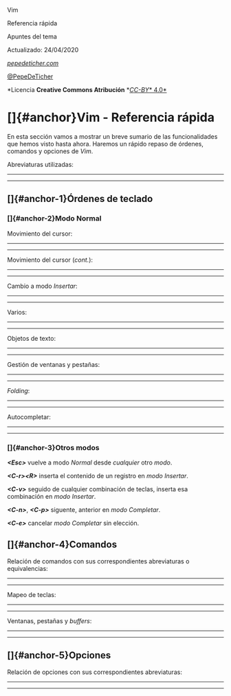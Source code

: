 Vim

Referencia rápida

Apuntes del tema

Actualizado: 24/04/2020

[*pepedeticher.com*](https://pepedeticher.com/)

[\@PepeDeTicher](https://twitter.com/pepedeticher)

*Licencia **Creative Commons Atribución**
*[*C*](https://creativecommons.org/licenses/by/4.0/)[*C-BY*](https://creativecommons.org/licenses/by/4.0/)[*
4.0*](https://creativecommons.org/licenses/by/4.0/)

[]{#anchor}Vim - Referencia rápida
==================================

En esta sección vamos a mostrar un breve sumario de las funcionalidades
que hemos visto hasta ahora. Haremos un rápido repaso de órdenes,
comandos y opciones de *Vim*.

Abreviaturas utilizadas:

  -- -- --
        
  -- -- --

[]{#anchor-1}Órdenes de teclado
-------------------------------

### []{#anchor-2}Modo Normal

Movimiento del cursor:

  -- -- --
        
  -- -- --

Movimiento del cursor (*cont.*):

  -- -- --
        
  -- -- --

Cambio a modo *Insertar*:

  -- -- --
        
  -- -- --

Varios:

  -- -- --
        
  -- -- --

Objetos de texto:

  -- -- --
        
  -- -- --

Gestión de ventanas y pestañas:

  -- -- --
        
  -- -- --

*Folding*:

  -- -- --
        
  -- -- --

Autocompletar:

  -- -- --
        
  -- -- --

### []{#anchor-3}Otros modos

***\<Esc\>*** vuelve a modo *Normal* desde *cualquier* otro *modo*.

***\<C-r\>\<R\>*** inserta el contenido de un registro en *modo
Insertar*.

***\<C-****v****\>*** seguido de cualquier combinación de teclas,
inserta esa combinación en *modo Insertar*.

***\<C-n\>***, ***\<C-p\>*** siguente, anterior en *modo Completar*.

***\<C-e\>*** cancelar *modo Completar* sin elección.

[]{#anchor-4}Comandos
---------------------

Relación de comandos con sus correspondientes abreviaturas o
equivalencias:

  -- -- --
        
  -- -- --

Mapeo de teclas:

  -- -- --
        
  -- -- --

Ventanas, pestañas y *buffers*:

  -- -- --
        
  -- -- --

[]{#anchor-5}Opciones
---------------------

Relación de opciones con sus correspondientes abreviaturas:

  -- -- --
        
  -- -- --
